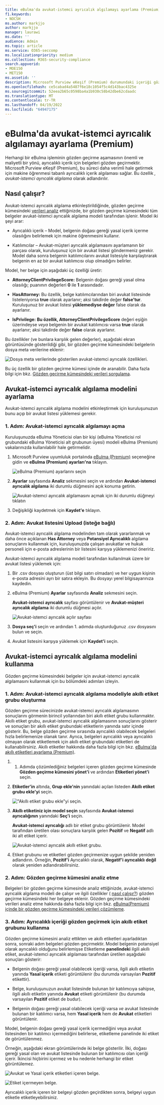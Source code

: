 ```yaml
---
title: eBulma'da avukat-istemci ayrıcalık algılamayı ayarlama (Premium)
f1.keywords:
- NOCSH
ms.author: markjjo
author: markjjo
manager: laurawi
ms.date: ''
audience: Admin
ms.topic: article
ms.service: O365-seccomp
ms.localizationpriority: medium
ms.collection: M365-security-compliance
search.appverid:
- MOE150
- MET150
ms.assetid: ''
description: Microsoft Purview eKeşif (Premium) durumundaki içeriği gözden geçirirken makine öğrenmesi tabanlı ayrıcalıklı içerik algılamasını kullanmak için avukat-istemci ayrıcalık algılama modelini kullanın.
ms.openlocfilehash: ce5cabad4a5487f6e18c1054f5c4d143bac4325e
ms.sourcegitcommit: 52eea2b65c0598ba4a1b930c58b42dbe62cdaadc
ms.translationtype: MT
ms.contentlocale: tr-TR
ms.lasthandoff: 04/19/2022
ms.locfileid: "64947175"
---
```

# <a name="set-up-attorney-client-privilege-detection-in-ediscovery-premium"></a>eBulma'da avukat-istemci ayrıcalık algılamayı ayarlama (Premium)

Herhangi bir eBulma işleminin gözden geçirme aşamasının önemli ve maliyetli bir yönü, ayrıcalıklı içerik için belgeleri gözden geçirmektir. Microsoft Purview eKeşif (Premium), bu süreci daha verimli hale getirmek için makine öğrenmesi tabanlı ayrıcalıklı içerik algılaması sağlar. Bu özellik *, avukat-istemci ayrıcalık algılama* olarak adlandırılır.

## <a name="how-does-it-work"></a>Nasıl çalışır?

Avukat-istemci ayrıcalık algılama etkinleştirildiğinde, gözden geçirme kümesindeki [verileri analiz](analyzing-data-in-review-set.md) ettiğinizde, bir gözden geçirme kümesindeki tüm belgeler avukat-istemci ayrıcalık algılama modeli tarafından işlenir. Model iki şeyi arar:

- Ayrıcalıklı içerik – Model, belgenin doğası gereği yasal içerik içerme olasılığını belirlemek için makine öğrenmesini kullanır.

- Katılımcılar – Avukat-müşteri ayrıcalık algılamasını ayarlamanın bir parçası olarak, kuruluşunuz için bir avukat listesi göndermeniz gerekir. Model daha sonra belgenin katılımcılarını avukat listesiyle karşılaştırarak belgenin en az bir avukat katılımcısı olup olmadığını belirler.

Model, her belge için aşağıdaki üç özelliği üretir:

- **AttorneyClientPrivilegeScore:** Belgenin doğası gereği yasal olma olasılığı; puanının değerleri **0** ile **1** arasındadır.

- **HasAttorney:** Bu özellik, belge katılımcılarından biri avukat listesinde listeleniyorsa **true** olarak ayarlanır; aksi takdirde değer **false'tur**. Kuruluşunuz bir avukat listesi **yüklemediyse değer** false olarak da ayarlanır.

- **IsPrivilege:** **Bu özellik, AttorneyClientPrivilegeScore** değeri eşiğin üzerindeyse *veya* belgenin bir avukat katılımcısı varsa **true** olarak ayarlanır; aksi takdirde değer **false** olarak ayarlanır.

Bu özellikler (ve bunlara karşılık gelen değerler), aşağıdaki ekran görüntüsünde gösterildiği gibi, bir gözden geçirme kümesindeki belgelerin dosya meta verilerine eklenir:

![Dosya meta verilerinde gösterilen avukat-istemci ayrıcalık özellikleri.](../media/AeDAttorneyClientPrivilegeMetadata.png)

Bu üç özellik bir gözden geçirme kümesi içinde de aranabilir. Daha fazla bilgi için bkz. [Gözden geçirme kümesindeki verileri sorgulama](review-set-search.md).

## <a name="set-up-the-attorney-client-privilege-detection-model"></a>Avukat-istemci ayrıcalık algılama modelini ayarlama

Avukat-istemci ayrıcalık algılama modelini etkinleştirmek için kuruluşunuzun bunu açıp bir avukat listesi yüklemesi gerekir.

### <a name="step-1-turn-on-attorney-client-privilege-detection"></a>1. Adım: Avukat-istemci ayrıcalık algılamayı açma

Kuruluşunuzda eBulma Yöneticisi olan bir kişi (eBulma Yöneticisi rol grubundaki eBulma Yöneticisi alt grubunun üyesi) modeli eBulma (Premium) vakalarınızda kullanılabilir hale getirmelidir.

1. Microsoft Purview uyumluluk portalında [eBulma (Premium)](https://go.microsoft.com/fwlink/p/?linkid=2173764) seçeneğine gidin ve **eBulma (Premium) ayarları'na** tıklayın.

   ![eBulma (Premium) ayarlarını seçin](..\media\HistoricalVersions1.png)

2. **Ayarlar** sayfasında **Analiz** sekmesini seçin ve ardından **Avukat-istemci ayrıcalık algılama** iki durumlu düğmesini açık konuma getirin.

   ![Avukat-istemci ayrıcalık algılamasını açmak için iki durumlu düğmeyi tıklatın](..\media\TurnOnAttorneyClientPrivilegeDetection.png)

3. Değişikliği kaydetmek için **Kaydet'e** tıklayın.

### <a name="step-2-upload-a-list-of-attorneys-optional"></a>2. Adım: Avukat listesini Upload (isteğe bağlı)

Avukat-istemci ayrıcalık algılama modelinden tam olarak yararlanmak ve daha önce açıklanan **Has Attorney** veya **Potansiyel Ayrıcalıklı** algılama sonuçlarını kullanmak için, kuruluşunuzda çalışan avukatlar ve hukuk personeli için e-posta adreslerinin bir listesini karşıya yüklemenizi öneririz.

Avukat-istemci ayrıcalık algılama modeli tarafından kullanılmak üzere bir avukat listesi yüklemek için:

1. Bir .csv dosyası oluşturun (üst bilgi satırı olmadan) ve her uygun kişinin e-posta adresini ayrı bir satıra ekleyin. Bu dosyayı yerel bilgisayarınıza kaydedin.

2. eBulma (Premium) **Ayarlar** sayfasında **Analiz** sekmesini seçin.

   **Avukat-istemci ayrıcalık** sayfası görüntülenir ve **Avukat-müşteri ayrıcalık algılama** iki durumlu düğmesi açılır.

   ![Avukat-istemci ayrıcalık açılır sayfası](..\media\AeDUploadAttorneyList1.png)

3. **Dosya seç'i** seçin ve ardından 1. adımda oluşturduğunuz .csv dosyasını bulun ve seçin.

4. Avukat listesini karşıya yüklemek için **Kaydet'i** seçin.

## <a name="use-the-attorney-client-privilege-detection-model"></a>Avukat-istemci ayrıcalık algılama modelini kullanma

Gözden geçirme kümesindeki belgeler için avukat-istemci ayrıcalık algılamasını kullanmak için bu bölümdeki adımları izleyin.

### <a name="step-1-create-a-smart-tag-group-with-attorney-client-privilege-detection-model"></a>1. Adım: Avukat-istemci ayrıcalık algılama modeliyle akıllı etiket grubu oluşturma

Gözden geçirme sürecinizde avukat-istemci ayrıcalık algılamasının sonuçlarını görmenin birincil yollarından biri akıllı etiket grubu kullanmaktır. Akıllı etiket grubu, avukat-istemci ayrıcalık algılamasının sonuçlarını gösterir ve sonuçları bir akıllı etiket grubundaki etiketlerin yanında satır içinde gösterir. Bu, belge gözden geçirme sırasında ayrıcalıklı olabilecek belgeleri hızla belirlemenize olanak tanır. Ayrıca, belgeleri ayrıcalıklı veya ayrıcalıklı olmayan olarak etiketlemek için akıllı etiket grubundaki etiketleri de kullanabilirsiniz. Akıllı etiketler hakkında daha fazla bilgi için bkz. [eBulma'da akıllı etiketleri ayarlama (Premium)](smart-tags.md).

1. 1. Adımda çözümlediğiniz belgeleri içeren gözden geçirme kümesinde **Gözden geçirme kümesini yönet'i** ve ardından **Etiketleri yönet'i** seçin.

2. **Etiketler'in** altında, **Grup ekle'nin** yanındaki açılan listeden **Akıllı etiket grubu ekle'yi** seçin.

   !["Akıllı etiket grubu ekle"yi seçin.](../media/AeDCreateSmartTag.png)

3. **Akıllı etiketiniz için model seçin** sayfasında **Avukat-istemci ayrıcalığının** yanındaki **Seç'i** seçin.

   **Avukat-istemci ayrıcalığı** adlı bir etiket grubu görüntülenir. Model tarafından üretilen olası sonuçlara karşılık gelen **Pozitif** ve **Negatif** adlı iki alt etiket içerir.

   ![Avukat-istemci ayrıcalık akıllı etiket grubu.](../media/AeDAttorneyClientSmartTagGroup.png)

3. Etiket grubunu ve etiketleri gözden geçirmenize uygun şekilde yeniden adlandırın. Örneğin, **Pozitif'i** Ayrıcalıklı olarak, **Negatif'i** **ayrıcalıklı** **değil** olarak yeniden adlandırabilirsiniz.

### <a name="step-2-analyze-a-review-set"></a>2. Adım: Gözden geçirme kümesini analiz etme

Belgeleri bir gözden geçirme kümesinde analiz ettiğinizde, avukat-istemci ayrıcalık algılama modeli de çalışır ve ilgili özellikler ( [nasıl çalışır?](#how-does-it-work)) gözden geçirme kümesindeki her belgeye eklenir. Gözden geçirme kümesindeki verileri analiz etme hakkında daha fazla bilgi için bkz. [eBulma(Premium) içinde bir gözden geçirme kümesindeki verileri çözümleme](analyzing-data-in-review-set.md).

### <a name="step-3-use-the-smart-tag-group-for-review-of-privileged-content"></a>3. Adım: Ayrıcalıklı içeriği gözden geçirmek için akıllı etiket grubunu kullanma

Gözden geçirme kümesini analiz ettikten ve akıllı etiketleri ayarladıktan sonra, sonraki adım belgeleri gözden geçirmektir. Model belgenin potansiyel olarak ayrıcalıklı olduğunu belirlemişse Etiketleme **panelindeki** ilgili akıllı etiket, avukat-istemci ayrıcalık algılaması tarafından üretilen aşağıdaki sonuçları gösterir:

- Belgenin doğası gereği yasal olabilecek içeriği varsa, ilgili akıllı etiketin yanında **Yasal içerik** etiketi görüntülenir (bu durumda varsayılan **Pozitif** etikettir).

- Belge, kuruluşunuzun avukat listesinde bulunan bir katılımcıya sahipse, ilgili akıllı etiketin yanında **Avukat** etiketi görüntülenir (bu durumda varsayılan **Pozitif** etiket de budur).

- Belgenin doğası gereği yasal olabilecek içeriği varsa *ve* avukat listesinde bulunan bir katılımcı varsa, hem **Yasal içerik**  hem de **Avukat** etiketleri görüntülenir. 

Model, belgenin doğası gereği yasal içerik içermediğini veya avukat listesinden bir katılımcı içermediğini belirlerse, etiketleme panelinde iki etiket de görüntülenmez.

Örneğin, aşağıdaki ekran görüntülerinde iki belge gösterilir. İlki, doğası gereği yasal olan ve avukat listesinde bulunan bir katılımcısı olan içeriği içerir. İkincisi hiçbirini içermez ve bu nedenle herhangi bir etiket görüntülemez.

![Avukat ve Yasal içerik etiketleri içeren belge.](../media/AeDTaggingPanelLegalContentAttorney.png)

![Etiket içermeyen belge.](../media/AeDTaggingPanelNegative.png)

Ayrıcalıklı içerik içeren bir belgeyi gözden geçirdikten sonra, belgeyi uygun etiketle etiketleyebilirsiniz.
